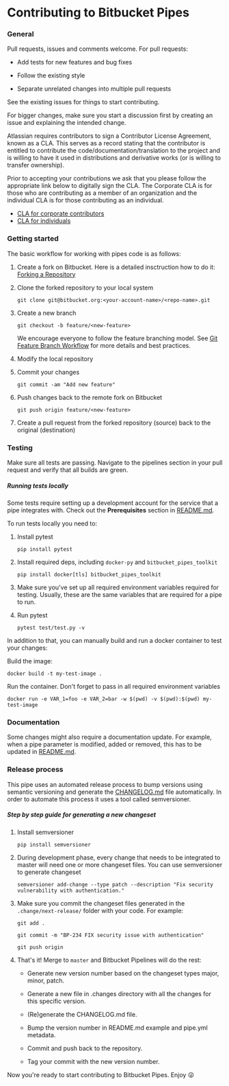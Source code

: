 Contributing to Bitbucket Pipes
===============================

### General
Pull requests, issues and comments welcome. For pull requests:

* Add tests for new features and bug fixes

* Follow the existing style

* Separate unrelated changes into multiple pull requests

See the existing issues for things to start contributing.

For bigger changes, make sure you start a discussion first by creating an issue and explaining the intended change.

Atlassian requires contributors to sign a Contributor License Agreement, known as a CLA. This serves as a record stating that the contributor is entitled to contribute the code/documentation/translation to the project and is willing to have it used in distributions and derivative works (or is willing to transfer ownership).

Prior to accepting your contributions we ask that you please follow the appropriate
link below to digitally sign the CLA. The Corporate CLA is for those who are
contributing as a member of an organization and the individual CLA is for
those contributing as an individual.

* [CLA for corporate contributors](https://na2.docusign.net/Member/PowerFormSigning.aspx?PowerFormId=e1c17c66-ca4d-4aab-a953-2c231af4a20b)
* [CLA for individuals](https://na2.docusign.net/Member/PowerFormSigning.aspx?PowerFormId=3f94fbdc-2fbe-46ac-b14c-5d152700ae5d)

### Getting started

The basic workflow for working with pipes code is as follows:

1. Create a fork on Bitbucket. Here is a detailed insctruction how to do it: [Forking a Repository](https://confluence.atlassian.com/bitbucket/forking-a-repository-221449527.html)
2. Clone the forked repository to your local system

    ```
    git clone git@bitbucket.org:<your-account-name>/<repo-name>.git
    ```
 
3. Create a new branch

    ```
    git checkout -b feature/<new-feature>
    ```


    We encourage everyone to follow the feature branching model. See [Git Feature Branch Workflow](https://www.atlassian.com/git/tutorials/comparing-workflows/feature-branch-workflow) for more details and best practices.

4. Modify the local repository

5. Commit your changes 

    ```
    git commit -am "Add new feature"
    ```


6. Push changes back to the remote fork on Bitbucket

    ```
    git push origin feature/<new-feature>
    ```


7. Create a pull request from the forked repository (source) back to the original (destination)

### Testing

Make sure all tests are passing. Navigate to the pipelines section in your pull request and verify that all builds are green.

##### Running tests locally

Some tests require setting up a development account for the service that a pipe integrates with. Check out the **Prerequisites** section in [README.md](README.md).

To run tests locally you need to:

1. Install pytest

    ```
    pip install pytest
    ```

2. Install required deps, including `docker-py` and `bitbucket_pipes_toolkit`

    ```
    pip install docker[tls] bitbucket_pipes_toolkit
    ```

3. Make sure you've set up all required environment variables required for testing. Usually, these are the same variables that are required for a pipe to run.

4. Run pytest
    ```
    pytest test/test.py -v
    ```

In addition to that, you can manually build and run a docker container to test your changes:

Build the image:
```
docker build -t my-test-image .
```

Run the container. Don't forget to pass in all required environment variables

```
docker run -e VAR_1=foo -e VAR_2=bar -w $(pwd) -v $(pwd):$(pwd) my-test-image
```

### Documentation

Some changes might also require a documentation update. For example, when a pipe parameter is modified, added or removed, this has to be updated in [README.md](README.md).

### Release process

This pipe uses an automated release process to bump versions using semantic versioning and generate the [CHANGELOG.md](CHANGELOG.md) file automatically. In order to automate this process it uses a tool called semversioner.

##### Step by step guide for generating a new changeset

1. Install semversioner

    ```
    pip install semversioner
    ```

2. During development phase, every change that needs to be integrated to master will need one or more changeset files. You can use semversioner to generate changeset

    ```
    semversioner add-change --type patch --description "Fix security vulnerability with authentication."
    ```

3. Make sure you commit the changeset files generated in the `.change/next-release/` folder with your code. For example:

    `git add .`
    
    `git commit -m "BP-234 FIX security issue with authentication"`
    
    `git push origin` 

4. That's it! Merge to `master` and Bitbucket Pipelines will do the rest:

    - Generate new version number based on the changeset types major, minor, patch.
    - Generate a new file in .changes directory with all the changes for this specific version.

    - (Re)generate the CHANGELOG.md file.

    - Bump the version number in README.md example and pipe.yml metadata.

    - Commit and push back to the repository.

    - Tag your commit with the new version number.

Now you're ready to start contributing to Bitbucket Pipes. Enjoy :stuck_out_tongue_winking_eye: